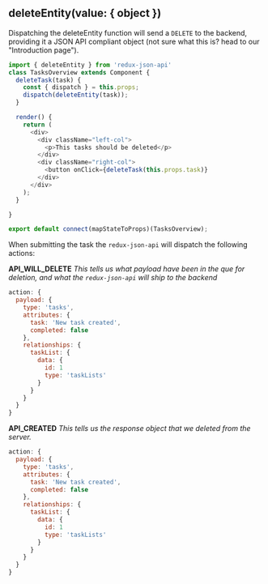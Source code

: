 ## deleteEntity(value: { object })
Dispatching the deleteEntity function will send a `DELETE` to the backend, providing it a JSON API compliant object (not sure what this is? head to our "Introduction page").

```javascript
import { deleteEntity } from 'redux-json-api'
class TasksOverview extends Component {
  deleteTask(task) {
    const { dispatch } = this.props;
    dispatch(deleteEntity(task));
  }

  render() {
    return (
      <div>
        <div className="left-col">
          <p>This tasks should be deleted</p>
        </div>
        <div className="right-col">
          <button onClick={deleteTask(this.props.task)}
        </div>
      </div>
    );
  }

}

export default connect(mapStateToProps)(TasksOverview);
```

When submitting the task the `redux-json-api` will dispatch the following actions:

__API_WILL_DELETE__
_This tells us what payload have been in the que for deletion, and what the `redux-json-api` will ship to the backend_
```javascript
action: {
  payload: {
    type: 'tasks',
    attributes: {
      task: 'New task created',
      completed: false
    },
    relationships: {
      taskList: {
        data: {
          id: 1
          type: 'taskLists'
        }
      }
    }
  }
}
```

__API_CREATED__
_This tells us the response object that we deleted from the server._
```javascript
action: {
  payload: {
    type: 'tasks',
    attributes: {
      task: 'New task created',
      completed: false
    },
    relationships: {
      taskList: {
        data: {
          id: 1
          type: 'taskLists'
        }
      }
    }
  }
}
```

